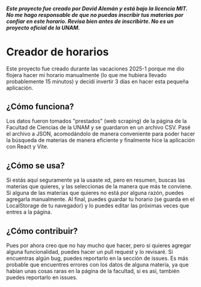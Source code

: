 ##### **_Este proyecto fue creado por David Alemán y está bajo la licencia MIT. No me hago responsable de que no puedas inscribir tus materias por confiar en este horario. Revisa bien antes de inscribirte. No es un proyecto oficial de la UNAM._**
# Creador de horarios

Este proyecto fue creado durante las vacaciones 2025-1 porque me dio flojera hacer mi horario manualmente (lo que me hubiera llevado probablemente 15 minutos) y decidí invertir 3 días en hacer esta pequeña aplicación.

## ¿Cómo funciona?

Los datos fueron tomados "prestados" (web scraping) de la página de la Facultad de Ciencias de la UNAM y se guardaron en un archivo CSV. Pasé el archivo a JSON, acomodándolo de manera conveniente para poder hacer la búsqueda de materias de manera eficiente y finalmente hice la aplicación con React y Vite.

## ¿Cómo se usa?

Si estás aquí seguramente ya la usaste xd, pero en resumen, buscas las materias que quieres, y las seleccionas de la manera que más te conviene. Si alguna de las materias que quieres no está por alguna razón, puedes agregarla manualmente. Al final, puedes guardar tu horario (se guarda en el LocalStorage de tu navegador) y lo puedes editar las próximas veces que entres a la página.

## ¿Cómo contribuir?

Pues por ahora creo que no hay mucho que hacer, pero si quieres agregar alguna funcionalidad, puedes hacer un pull request y lo revisaré. Si encuentras algún bug, puedes reportarlo en la sección de issues. Es más probable que encuentres errores con los datos de alguna materia, ya que habían unas cosas raras en la página de la facultad, si es así, también puedes reportarlo en issues.
